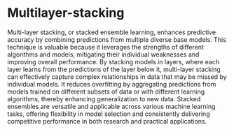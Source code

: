 # Multilayer-stacking
Multi-layer stacking, or stacked ensemble learning, enhances predictive accuracy by combining predictions from multiple diverse base models. This technique is valuable because it leverages the strengths of different algorithms and models, mitigating their individual weaknesses and improving overall performance. By stacking models in layers, where each layer learns from the predictions of the layer below it, multi-layer stacking can effectively capture complex relationships in data that may be missed by individual models. It reduces overfitting by aggregating predictions from models trained on different subsets of data or with different learning algorithms, thereby enhancing generalization to new data. Stacked ensembles are versatile and applicable across various machine learning tasks, offering flexibility in model selection and consistently delivering competitive performance in both research and practical applications.
